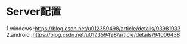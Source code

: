 # Server配置
1.windows :https://blog.csdn.net/u012359498/article/details/93981933
2.android :https://blog.csdn.net/u012359498/article/details/94006438
